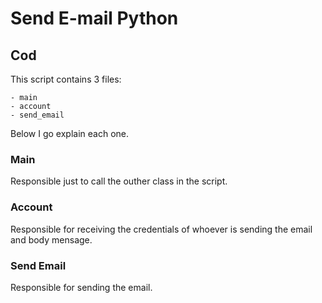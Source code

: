 # Send E-mail Python

## Cod 

This script contains 3 files:

    - main
    - account
    - send_email
    
Below I go explain each one. 


### Main

Responsible just to call the outher class in the script.

### Account 

Responsible for receiving the credentials of whoever is sending the email and body mensage.

### Send Email

Responsible for sending the email.